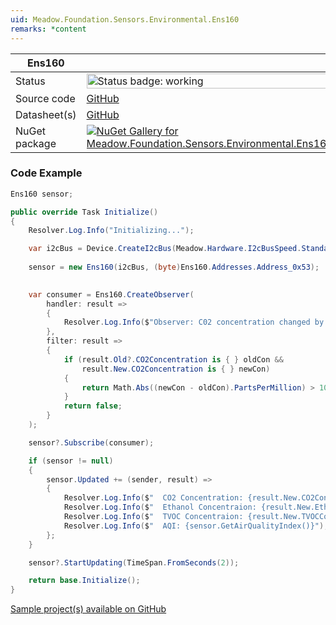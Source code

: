 ```yaml
---
uid: Meadow.Foundation.Sensors.Environmental.Ens160
remarks: *content
---
```


| Ens160 | |
|--------|--------|
| Status | <img src="https://img.shields.io/badge/Working-brightgreen" style="width: auto; height: -webkit-fill-available;" alt="Status badge: working" /> |
| Source code | [GitHub](https://github.com/WildernessLabs/Meadow.Foundation/tree/main/Source/Meadow.Foundation.Peripherals/Sensors.Environmental.Ens160) |
| Datasheet(s) | [GitHub](https://github.com/WildernessLabs/Meadow.Foundation/tree/main/Source/Meadow.Foundation.Peripherals/Sensors.Environmental.Ens160/Datasheet) |
| NuGet package | <a href="https://www.nuget.org/packages/Meadow.Foundation.Sensors.Environmental.Ens160/" target="_blank"><img src="https://img.shields.io/nuget/v/Meadow.Foundation.Sensors.Environmental.Ens160.svg?label=Meadow.Foundation.Sensors.Environmental.Ens160" alt="NuGet Gallery for Meadow.Foundation.Sensors.Environmental.Ens160" /></a> |
### Code Example

```csharp
Ens160 sensor;

public override Task Initialize()
{
    Resolver.Log.Info("Initializing...");

    var i2cBus = Device.CreateI2cBus(Meadow.Hardware.I2cBusSpeed.Standard);
      
    sensor = new Ens160(i2cBus, (byte)Ens160.Addresses.Address_0x53);

    
    var consumer = Ens160.CreateObserver(
        handler: result =>
        {
            Resolver.Log.Info($"Observer: C02 concentration changed by threshold; new: {result.New.CO2Concentration?.PartsPerMillion:N0}ppm");
        },
        filter: result =>
        {
            if (result.Old?.CO2Concentration is { } oldCon &&
                result.New.CO2Concentration is { } newCon)
            {
                return Math.Abs((newCon - oldCon).PartsPerMillion) > 10;
            }
            return false;
        }
    );

    sensor?.Subscribe(consumer);

    if (sensor != null)
    {
        sensor.Updated += (sender, result) =>
        {
            Resolver.Log.Info($"  CO2 Concentration: {result.New.CO2Concentration?.PartsPerMillion:N0}ppm");
            Resolver.Log.Info($"  Ethanol Concentraion: {result.New.EthanolConcentration?.PartsPerBillion:N0}ppb");
            Resolver.Log.Info($"  TVOC Concentraion: {result.New.TVOCConcentration?.PartsPerBillion:N0}ppb");
            Resolver.Log.Info($"  AQI: {sensor.GetAirQualityIndex()}");    
        };
    }

    sensor?.StartUpdating(TimeSpan.FromSeconds(2));

    return base.Initialize();
}

```

[Sample project(s) available on GitHub](https://github.com/WildernessLabs/Meadow.Foundation/tree/main/Source/Meadow.Foundation.Peripherals/Sensors.Environmental.Ens160/Samples/Ens160_Sample)


